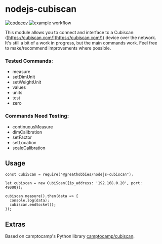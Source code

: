 # nodejs-cubiscan
[![codecov](https://codecov.io/gh/davidflypei/nodejs-cubiscan/branch/main/graph/badge.svg?token=WS5X4P29ZZ)](https://codecov.io/gh/davidflypei/nodejs-cubiscan)
![example workflow](https://github.com/davidflypei/nodejs-cubiscan/actions/workflows/main.yml/badge.svg)

This module allows you to connect and interface to a Cubiscan ([https://cubiscan.com/](https://cubiscan.com/)) device over the network. It's still a bit of a work in progress, but the main commands work. Feel free to make/recommend improvements where possible.

### Tested Commands:

- measure
- setDimUnit
- setWeightUnit
- values
- units
- test
- zero

### Commands Need Testing:

- continuousMeasure
- dimCalibration
- setFactor
- setLocation
- scaleCalibration

## Usage

```Node
const CubiScan = require("@greathobbies/nodejs-cubiscan");

let cubiscan = new CubiScan({ip_address: '192.168.0.20', port: 49000});

cubiscan.measure().then(data => {
  console.log(data);
  cubiscan.endSocket();
});
```


## Extras

Based on camptocamp's Python library [camptocamp/cubiscan](https://github.com/camptocamp/cubiscan).